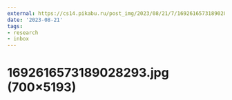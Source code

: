 ```yaml
---
external: https://cs14.pikabu.ru/post_img/2023/08/21/7/1692616573189028293.jpg
date: '2023-08-21'
tags:
- research
- inbox
---
```


# 1692616573189028293.jpg (700×5193)
